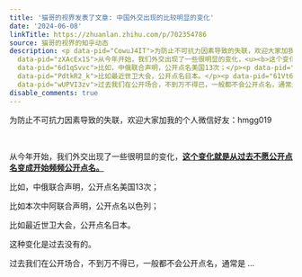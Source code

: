 ```yaml
---
title: '猫哥的视界发表了文章: 中国外交出现的比较明显的变化'
date: '2024-06-08'
linkTitle: https://zhuanlan.zhihu.com/p/702354786
source: 猫哥的视界的知乎动态
description: <p data-pid="CowuJ4IT">为防止不可抗力因素导致的失联，欢迎大家加我的个人微信好友：hmgg019</p><p class="ztext-empty-paragraph"><br></p><p
  data-pid="zXAcEx1S">从今年开始，我们外交出现了一些很明显的变化，<u><b>这个变化就是从过去不愿公开点名变成开始频频公开点名。</b></u><br></p><p
  data-pid="6d1qSvvc">比如，中俄联合声明，公开点名美国13次；</p><p data-pid="-JYGl4Dm">比如本次中阿联合声明，公开点名以色列；</p><p
  data-pid="PdtkR2_k">比如最近世卫大会，公开点名日本。</p><p data-pid="61Vt6hw4">这种变化是过去没有的。</p><p
  data-pid="wUPVI3zv">过去我们在公开场合，不到万不得已，一般都不会公开点名，通常是 ...
disable_comments: true
---
```

<p data-pid="CowuJ4IT">为防止不可抗力因素导致的失联，欢迎大家加我的个人微信好友：hmgg019</p><p class="ztext-empty-paragraph"><br></p><p data-pid="zXAcEx1S">从今年开始，我们外交出现了一些很明显的变化，<u><b>这个变化就是从过去不愿公开点名变成开始频频公开点名。</b></u><br></p><p data-pid="6d1qSvvc">比如，中俄联合声明，公开点名美国13次；</p><p data-pid="-JYGl4Dm">比如本次中阿联合声明，公开点名以色列；</p><p data-pid="PdtkR2_k">比如最近世卫大会，公开点名日本。</p><p data-pid="61Vt6hw4">这种变化是过去没有的。</p><p data-pid="wUPVI3zv">过去我们在公开场合，不到万不得已，一般都不会公开点名，通常是 ...